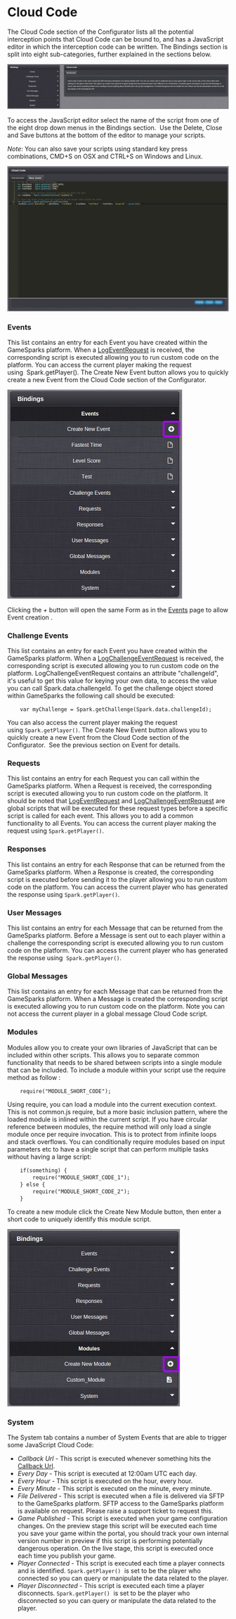 # Cloud Code

The Cloud Code section of the Configurator lists all the potential interception points that Cloud Code can be bound to, and has a JavaScript editor in which the interception code can be written. The Bindings section is split into eight sub-categories, further explained in the sections below.

![](img\CloudCode\1.jpg)

To access the JavaScript editor select the name of the script from one of the eight drop down menus in the Bindings section.  Use the Delete, Close and Save buttons at the bottom of the editor to manage your scripts.

*Note*: You can also save your scripts using standard key press combinations, CMD+S on OSX and CTRL+S on Windows and Linux.

![](img\CloudCode\2.jpg)

### Events

This list contains an entry for each Event you have created within the GameSparks platform. When a [LogEventRequest](/?p=2254) is received, the corresponding script is executed allowing you to run custom code on the platform. You can access the current player making the request using  Spark.getPlayer(). The Create New Event button allows you to quickly create a new Event from the Cloud Code section of the Configurator.

![](img\CloudCode\3.jpg)

Clicking the *+* button will open the same Form as in the [Events](/?p=1945) page to allow Event creation .

### Challenge Events

This list contains an entry for each Event you have created within the GameSparks platform. When a [LogChallengeEventRequest](/?p=2234) is received, the corresponding script is executed allowing you to run custom code on the platform. LogChallengeEventRequest contains an attribute "challengeId", it's useful to get this value for keying your own data, to access the value you can call Spark.data.challengeId. To get the challenge object stored within GameSparks the following call should be executed:

```    
    var myChallenge = Spark.getChallenge(Spark.data.challengeId);
```

You can also access the current player making the request using `Spark.getPlayer()`. The Create New Event button allows you to quickly create a new Event from the Cloud Code section of the Configurator.  See the previous section on Event for details.

### Requests

This list contains an entry for each Request you can call within the GameSparks platform. When a Request is received, the corresponding script is executed allowing you to run custom code on the platform. It should be noted that [LogEventRequest](/?p=2254) and [LogChallengeEventRequest](/?p=2234) are global scripts that will be executed for these request types before a specific script is called for each event. This allows you to add a common functionality to all Events. You can access the current player making the request using `Spark.getPlayer()`.

### Responses

This list contains an entry for each Response that can be returned from the GameSparks platform. When a Response is created, the corresponding script is executed before sending it to the player allowing you to run custom code on the platform. You can access the current player who has generated the response using `Spark.getPlayer()`.

### User Messages

This list contains an entry for each Message that can be returned from the GameSparks platform. Before a Message is sent out to each player within a challenge the corresponding script is executed allowing you to run custom code on the platform. You can access the current player who has generated the response using  `Spark.getPlayer()`.

### Global Messages

This list contains an entry for each Message that can be returned from the GameSparks platform. When a Message is created the corresponding script is executed allowing you to run custom code on the platform. Note you can not access the current player in a global message Cloud Code script.

### Modules

Modules allow you to create your own libraries of JavaScript that can be included within other scripts. This allows you to separate common functionality that needs to be shared between scripts into a single module that can be included. To include a module within your script use the require method as follow :

```
    require("MODULE_SHORT_CODE");
```

Using require, you can load a module into the current execution context. This is not common.js require, but a more basic inclusion pattern, where the loaded module is inlined within the current script. If you have circular reference between modules, the require method will only load a single module once per require invocation. This is to protect from infinite loops and stack overflows. You can conditionally require modules based on input parameters etc to have a single script that can perform multiple tasks without having a large script:

```    
    if(something) {
        require("MODULE_SHORT_CODE_1");
    } else {
        require("MODULE_SHORT_CODE_2");
    }
```

To create a new module click the Create New Module button, then enter a short code to uniquely identify this module script.

![](img\CloudCode\4.jpg)

### System

The System tab contains a number of System Events that are able to trigger some JavaScript Cloud Code:

  * *Callback Url* - This script is executed whenever something hits the [Callback Url](/?p=3380).
  * *Every Day* - This script is executed at 12:00am UTC each day.
  * *Every Hour* - This script is executed on the hour, every hour.
  * *Every Minute* - This script is executed on the minute, every minute.
  * *File Delivered* - This script is executed when a file is delivered via SFTP to the GameSparks platform. SFTP access to the GameSparks platform is available on request. Please raise a support ticket to request this.
  * *Game Published* - This script is executed when your game configuration changes. On the preview stage this script will be executed each time you save your game within the portal, you should track your own internal version number in preview if this script is performing potentially dangerous operation. On the live stage, this script is executed once each time you publish your game.
  * *Player Connected* - This script is executed each time a player connects and is identified. `Spark.getPlayer()`  is set to be the player who connected so you can query or manipulate the data related to the player.
  * *Player Disconnected* - This script is executed each time a player disconnects. `Spark.getPlayer()`  is set to be the player who disconnected so you can query or manipulate the data related to the player.
